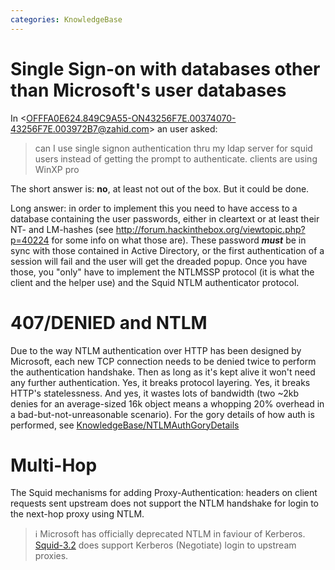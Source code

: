 ```yaml
---
categories: KnowledgeBase
---
```

# Single Sign-on with databases other than Microsoft's user databases

In \<OFFFA0E624.849C9A55-ON43256F7E.00374070-43256F7E.003972B7@zahid.com\>
an user asked:

> can I use single signon authentication thru my ldap server for squid users instead of getting the prompt to authenticate. clients are using WinXP pro

The short answer is: **no**, at least not out of the box. But it could
be done.

Long answer: in order to implement this you need to have access to a
database containing the user passwords, either in cleartext or at least
their NT- and LM-hashes (see
<http://forum.hackinthebox.org/viewtopic.php?p=40224> for some info on
what those are). These password ***must*** be in sync with those
contained in Active Directory, or the first authentication of a session
will fail and the user will get the dreaded popup. Once you have those,
you "only" have to implement the NTLMSSP protocol (it is what the client
and the helper use) and the Squid NTLM authenticator protocol.

# 407/DENIED and NTLM

Due to the way NTLM authentication over HTTP has been designed by
Microsoft, each new TCP connection needs to be denied twice to perform
the authentication handshake. Then as long as it's kept alive it won't
need any further authentication. Yes, it breaks protocol layering. Yes,
it breaks HTTP's statelessness. And yes, it wastes lots of bandwidth
(two \~2kb denies for an average-sized 16k object means a whopping 20%
overhead in a bad-but-not-unreasonable scenario). For the gory details
of how auth is performed, see
[KnowledgeBase/NTLMAuthGoryDetails](/KnowledgeBase/NTLMAuthGoryDetails)

# Multi-Hop

The Squid mechanisms for adding Proxy-Authentication: headers on client
requests sent upstream does not support the NTLM handshake for login to
the next-hop proxy using NTLM.

> :information_source:
    Microsoft has officially deprecated NTLM in faviour of Kerberos.
    [Squid-3.2](/Releases/Squid-3.2)
    does support Kerberos (Negotiate) login to upstream proxies.
